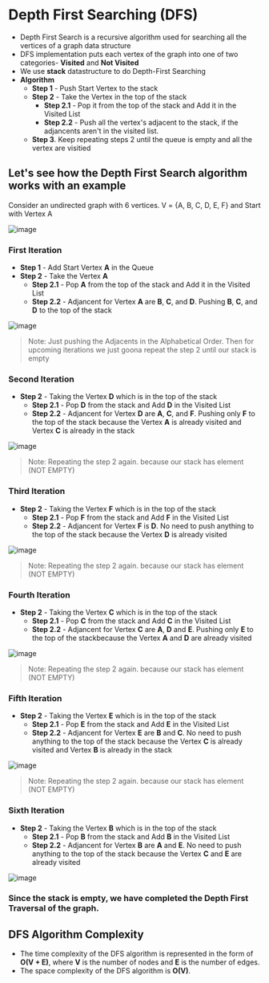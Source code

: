 # Depth First Searching (DFS)

- Depth First Search is a recursive algorithm used for searching all the vertices of a graph data structure
- DFS implementation puts each vertex of the graph into one of two categories- **Visited** and **Not Visited**
- We use **stack** datastructure to do Depth-First Searching
- **Algorithm**
  - **Step 1** - Push Start Vertex to the stack
  - **Step 2** - Take the Vertex in the top of the stack
    - **Step 2.1** - Pop it from the top of the stack and Add it in the Visited List
    - **Step 2.2** - Push all the vertex's adjacent to the stack, if the adjancents aren't in the visited list.
  - **Step 3**. Keep repeating steps 2 until the queue is empty and all the vertex are visitied

## Let's see how the Depth First Search algorithm works with an example

Consider an undirected graph with 6 vertices.  V = {A, B, C, D, E, F} and Start with Vertex A

![image](https://user-images.githubusercontent.com/70228962/173314050-d1476681-f131-4609-8906-90fd0e0123b6.png)

### First Iteration

- **Step 1** - Add Start Vertex **A** in the Queue
- **Step 2** - Take the Vertex **A** 
   - **Step 2.1** - Pop **A** from the top of the stack and Add it in the Visited List
   - **Step 2.2** - Adjancent for Vertex **A** are **B**, **C**, and **D**. Pushing  **B**, **C**, and **D** to the top of the stack
   
![image](https://user-images.githubusercontent.com/70228962/173315307-f1ecbe65-5f5a-47f5-afe9-c6655555ad81.png)

> Note: Just pushing the Adjacents in the Alphabetical Order. Then for upcoming iterations we just goona repeat the step 2 until our stack is empty

### Second Iteration

- **Step 2** - Taking the Vertex **D** which is in the top of  the stack
   - **Step 2.1** - Pop **D** from the stack and Add **D** in the Visited List
   - **Step 2.2** - Adjancent for Vertex **D** are **A**, **C**, and **F**. Pushing only **F** to the top of the stack because the Vertex **A** is already visited and Vertex **C** is already in the stack

![image](https://user-images.githubusercontent.com/70228962/173315781-30ff5b14-02f5-4142-9358-1f71840b0fb9.png)

> Note: Repeating the step 2 again. because our stack has element (NOT EMPTY)

### Third Iteration

- **Step 2** - Taking the Vertex **F** which is in the top of  the stack
   - **Step 2.1** - Pop **F** from the stack and Add **F** in the Visited List
   - **Step 2.2** - Adjancent for Vertex **F** is **D**. No need to push anything to the top of the stack because the Vertex **D** is already visited 

![image](https://user-images.githubusercontent.com/70228962/173316268-f8c80d02-9951-4650-8c17-da17f98d5179.png)

> Note: Repeating the step 2 again. because our stack has element (NOT EMPTY)

### Fourth Iteration

- **Step 2** - Taking the Vertex **C** which is in the top of  the stack
   - **Step 2.1** - Pop **C** from the stack and Add **C** in the Visited List
   - **Step 2.2** - Adjancent for Vertex **C** are **A**, **D** and **E**. Pushing only **E** to the top of the stackbecause the Vertex  **A** and **D** are already visited 

![image](https://user-images.githubusercontent.com/70228962/173316883-92439b08-9194-4b85-8052-44a0b9a5b71c.png)

> Note: Repeating the step 2 again. because our stack has element (NOT EMPTY)

### Fifth Iteration

- **Step 2** - Taking the Vertex **E** which is in the top of  the stack
   - **Step 2.1** - Pop **E** from the stack and Add **E** in the Visited List
   - **Step 2.2** - Adjancent for Vertex **E** are **B** and **C**.  No need to push anything to the top of the stack because the Vertex **C** is already visited and  Vertex **B** is already in the stack

![image](https://user-images.githubusercontent.com/70228962/173317034-2067d0c4-45be-42ae-b1a7-e26d2fed8330.png)

> Note: Repeating the step 2 again. because our stack has element (NOT EMPTY)

### Sixth Iteration

- **Step 2** - Taking the Vertex **B** which is in the top of  the stack
   - **Step 2.1** - Pop **B** from the stack and Add **B** in the Visited List
   - **Step 2.2** - Adjancent for Vertex **B** are **A** and **E**.  No need to push anything to the top of the stack because the Vertex **C** and **E** are already visited 

![image](https://user-images.githubusercontent.com/70228962/173317523-61d52c06-0bdf-487b-9fc1-ae76870e4df8.png)

### Since the stack is empty, we have completed the Depth First Traversal of the graph.

## DFS Algorithm Complexity 

- The time complexity of the DFS algorithm is represented in the form of **O(V + E)**, where **V** is the number of nodes and **E** is the number of edges. 
- The space complexity of the DFS algorithm is **O(V)**.
